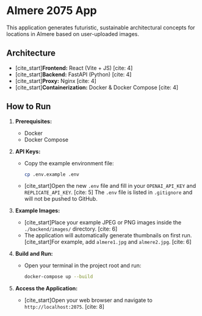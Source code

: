# Almere 2075 App

This application generates futuristic, sustainable architectural concepts for locations in Almere based on user-uploaded images.

## Architecture

- [cite_start]**Frontend:** React (Vite + JS) [cite: 4]
- [cite_start]**Backend:** FastAPI (Python) [cite: 4]
- [cite_start]**Proxy:** Nginx [cite: 4]
- [cite_start]**Containerization:** Docker & Docker Compose [cite: 4]

## How to Run

1.  **Prerequisites:**
    * Docker
    * Docker Compose

2.  **API Keys:**
    * Copy the example environment file:
        ```bash
        cp .env.example .env
        ```
    * [cite_start]Open the new `.env` file and fill in your `OPENAI_API_KEY` and `REPLICATE_API_KEY`. [cite: 5] The `.env` file is listed in `.gitignore` and will not be pushed to GitHub.

3.  **Example Images:**
    * [cite_start]Place your example JPEG or PNG images inside the `./backend/images/` directory. [cite: 6]
    * The application will automatically generate thumbnails on first run. [cite_start]For example, add `almere1.jpg` and `almere2.jpg`. [cite: 6]

4.  **Build and Run:**
    * Open your terminal in the project root and run:
        ```bash
        docker-compose up --build
        ```

5.  **Access the Application:**
    * [cite_start]Open your web browser and navigate to `http://localhost:2075`. [cite: 8]